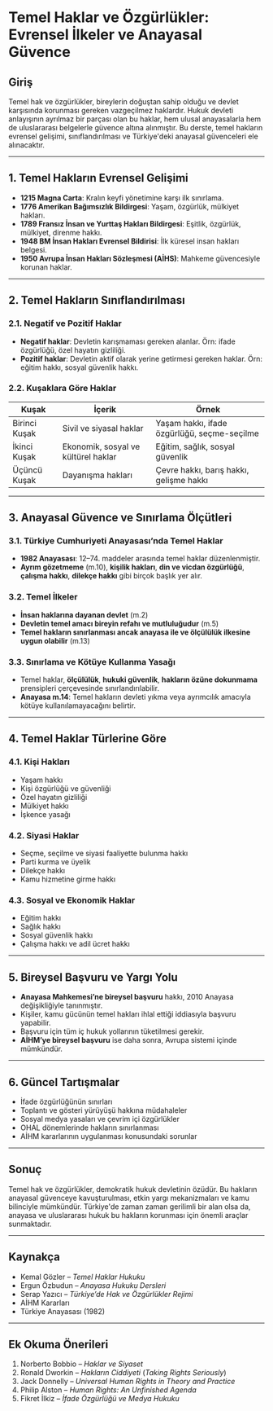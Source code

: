 # Temel Haklar ve Özgürlükler: Evrensel İlkeler ve Anayasal Güvence

## Giriş

Temel hak ve özgürlükler, bireylerin doğuştan sahip olduğu ve devlet karşısında korunması gereken vazgeçilmez haklardır. Hukuk devleti anlayışının ayrılmaz bir parçası olan bu haklar, hem ulusal anayasalarla hem de uluslararası belgelerle güvence altına alınmıştır. Bu derste, temel hakların evrensel gelişimi, sınıflandırılması ve Türkiye'deki anayasal güvenceleri ele alınacaktır.

---

## 1. Temel Hakların Evrensel Gelişimi

- **1215 Magna Carta**: Kralın keyfi yönetimine karşı ilk sınırlama.
- **1776 Amerikan Bağımsızlık Bildirgesi**: Yaşam, özgürlük, mülkiyet hakları.
- **1789 Fransız İnsan ve Yurttaş Hakları Bildirgesi**: Eşitlik, özgürlük, mülkiyet, direnme hakkı.
- **1948 BM İnsan Hakları Evrensel Bildirisi**: İlk küresel insan hakları belgesi.
- **1950 Avrupa İnsan Hakları Sözleşmesi (AİHS)**: Mahkeme güvencesiyle korunan haklar.

---

## 2. Temel Hakların Sınıflandırılması

### 2.1. Negatif ve Pozitif Haklar

- **Negatif haklar**: Devletin karışmaması gereken alanlar. Örn: ifade özgürlüğü, özel hayatın gizliliği.
- **Pozitif haklar**: Devletin aktif olarak yerine getirmesi gereken haklar. Örn: eğitim hakkı, sosyal güvenlik hakkı.

### 2.2. Kuşaklara Göre Haklar

| Kuşak         | İçerik                              | Örnek                                       |
| ------------- | ----------------------------------- | ------------------------------------------- |
| Birinci Kuşak | Sivil ve siyasal haklar             | Yaşam hakkı, ifade özgürlüğü, seçme-seçilme |
| İkinci Kuşak  | Ekonomik, sosyal ve kültürel haklar | Eğitim, sağlık, sosyal güvenlik             |
| Üçüncü Kuşak  | Dayanışma hakları                   | Çevre hakkı, barış hakkı, gelişme hakkı     |

---

## 3. Anayasal Güvence ve Sınırlama Ölçütleri

### 3.1. Türkiye Cumhuriyeti Anayasası’nda Temel Haklar

- **1982 Anayasası**: 12–74. maddeler arasında temel haklar düzenlenmiştir.
- **Ayrım gözetmeme** (m.10), **kişilik hakları**, **din ve vicdan özgürlüğü**, **çalışma hakkı**, **dilekçe hakkı** gibi birçok başlık yer alır.

### 3.2. Temel İlkeler

- **İnsan haklarına dayanan devlet** (m.2)
- **Devletin temel amacı bireyin refahı ve mutluluğudur** (m.5)
- **Temel hakların sınırlanması ancak anayasa ile ve ölçülülük ilkesine uygun olabilir** (m.13)

### 3.3. Sınırlama ve Kötüye Kullanma Yasağı

- Temel haklar, **ölçülülük**, **hukuki güvenlik**, **hakların özüne dokunmama** prensipleri çerçevesinde sınırlandırılabilir.
- **Anayasa m.14**: Temel hakların devleti yıkma veya ayrımcılık amacıyla kötüye kullanılamayacağını belirtir.

---

## 4. Temel Haklar Türlerine Göre

### 4.1. Kişi Hakları

- Yaşam hakkı
- Kişi özgürlüğü ve güvenliği
- Özel hayatın gizliliği
- Mülkiyet hakkı
- İşkence yasağı

### 4.2. Siyasi Haklar

- Seçme, seçilme ve siyasi faaliyette bulunma hakkı
- Parti kurma ve üyelik
- Dilekçe hakkı
- Kamu hizmetine girme hakkı

### 4.3. Sosyal ve Ekonomik Haklar

- Eğitim hakkı
- Sağlık hakkı
- Sosyal güvenlik hakkı
- Çalışma hakkı ve adil ücret hakkı

---

## 5. Bireysel Başvuru ve Yargı Yolu

- **Anayasa Mahkemesi’ne bireysel başvuru** hakkı, 2010 Anayasa değişikliğiyle tanınmıştır.
- Kişiler, kamu gücünün temel hakları ihlal ettiği iddiasıyla başvuru yapabilir.
- Başvuru için tüm iç hukuk yollarının tüketilmesi gerekir.
- **AİHM’ye bireysel başvuru** ise daha sonra, Avrupa sistemi içinde mümkündür.

---

## 6. Güncel Tartışmalar

- İfade özgürlüğünün sınırları
- Toplantı ve gösteri yürüyüşü hakkına müdahaleler
- Sosyal medya yasaları ve çevrim içi özgürlükler
- OHAL dönemlerinde hakların sınırlanması
- AİHM kararlarının uygulanması konusundaki sorunlar

---

## Sonuç

Temel hak ve özgürlükler, demokratik hukuk devletinin özüdür. Bu hakların anayasal güvenceye kavuşturulması, etkin yargı mekanizmaları ve kamu bilinciyle mümkündür. Türkiye'de zaman zaman gerilimli bir alan olsa da, anayasa ve uluslararası hukuk bu hakların korunması için önemli araçlar sunmaktadır.

---

## Kaynakça

- Kemal Gözler – _Temel Haklar Hukuku_
- Ergun Özbudun – _Anayasa Hukuku Dersleri_
- Serap Yazıcı – _Türkiye’de Hak ve Özgürlükler Rejimi_
- AİHM Kararları
- Türkiye Anayasası (1982)

---

## Ek Okuma Önerileri

1. Norberto Bobbio – _Haklar ve Siyaset_
2. Ronald Dworkin – _Hakların Ciddiyeti_ (_Taking Rights Seriously_)
3. Jack Donnelly – _Universal Human Rights in Theory and Practice_
4. Philip Alston – _Human Rights: An Unfinished Agenda_
5. Fikret İlkiz – _İfade Özgürlüğü ve Medya Hukuku_
